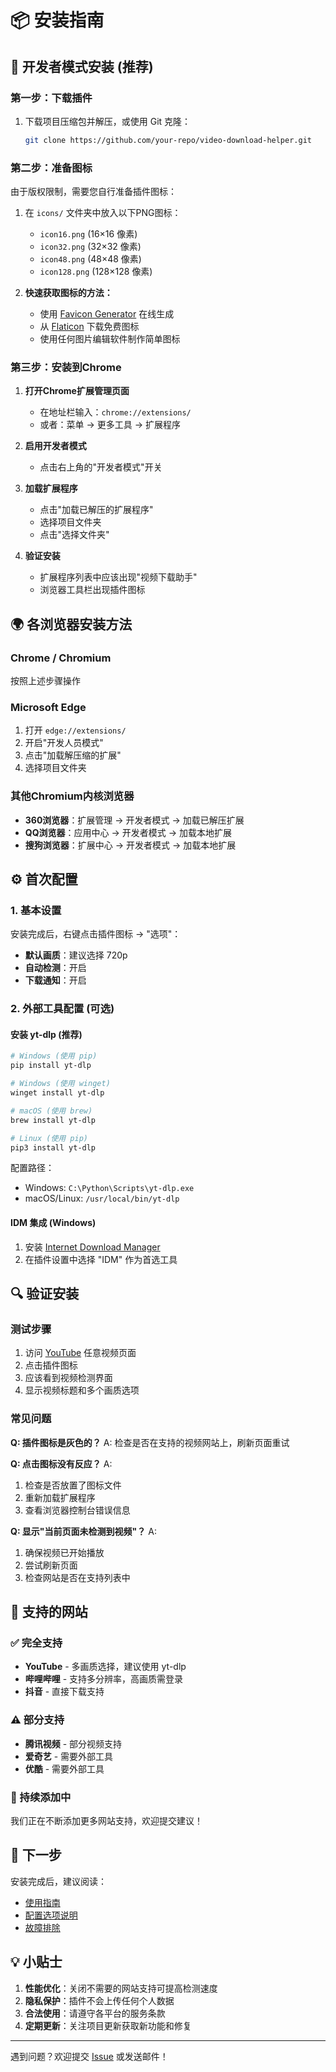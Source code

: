 # 📦 安装指南

## 🔧 开发者模式安装 (推荐)

### 第一步：下载插件
1. 下载项目压缩包并解压，或使用 Git 克隆：
   ```bash
   git clone https://github.com/your-repo/video-download-helper.git
   ```

### 第二步：准备图标
由于版权限制，需要您自行准备插件图标：

1. 在 `icons/` 文件夹中放入以下PNG图标：
   - `icon16.png` (16×16 像素)
   - `icon32.png` (32×32 像素)  
   - `icon48.png` (48×48 像素)
   - `icon128.png` (128×128 像素)

2. **快速获取图标的方法：**
   - 使用 [Favicon Generator](https://favicon.io/) 在线生成
   - 从 [Flaticon](https://www.flaticon.com/) 下载免费图标
   - 使用任何图片编辑软件制作简单图标

### 第三步：安装到Chrome

1. **打开Chrome扩展管理页面**
   - 在地址栏输入：`chrome://extensions/`
   - 或者：菜单 → 更多工具 → 扩展程序

2. **启用开发者模式**
   - 点击右上角的"开发者模式"开关

3. **加载扩展程序**
   - 点击"加载已解压的扩展程序"
   - 选择项目文件夹
   - 点击"选择文件夹"

4. **验证安装**
   - 扩展程序列表中应该出现"视频下载助手"
   - 浏览器工具栏出现插件图标

## 🌍 各浏览器安装方法

### Chrome / Chromium
按照上述步骤操作

### Microsoft Edge
1. 打开 `edge://extensions/`
2. 开启"开发人员模式"
3. 点击"加载解压缩的扩展"
4. 选择项目文件夹

### 其他Chromium内核浏览器
- **360浏览器**：扩展管理 → 开发者模式 → 加载已解压扩展
- **QQ浏览器**：应用中心 → 开发者模式 → 加载本地扩展
- **搜狗浏览器**：扩展中心 → 开发者模式 → 加载本地扩展

## ⚙️ 首次配置

### 1. 基本设置
安装完成后，右键点击插件图标 → "选项"：

- **默认画质**：建议选择 720p
- **自动检测**：开启
- **下载通知**：开启

### 2. 外部工具配置 (可选)

#### 安装 yt-dlp (推荐)
```bash
# Windows (使用 pip)
pip install yt-dlp

# Windows (使用 winget)
winget install yt-dlp

# macOS (使用 brew)
brew install yt-dlp

# Linux (使用 pip)
pip3 install yt-dlp
```

配置路径：
- Windows: `C:\Python\Scripts\yt-dlp.exe`
- macOS/Linux: `/usr/local/bin/yt-dlp`

#### IDM 集成 (Windows)
1. 安装 [Internet Download Manager](https://www.internetdownloadmanager.com/)
2. 在插件设置中选择 "IDM" 作为首选工具

## 🔍 验证安装

### 测试步骤
1. 访问 [YouTube](https://youtube.com) 任意视频页面
2. 点击插件图标
3. 应该看到视频检测界面
4. 显示视频标题和多个画质选项

### 常见问题

**Q: 插件图标是灰色的？**
A: 检查是否在支持的视频网站上，刷新页面重试

**Q: 点击图标没有反应？**
A: 
1. 检查是否放置了图标文件
2. 重新加载扩展程序
3. 查看浏览器控制台错误信息

**Q: 显示"当前页面未检测到视频"？**
A: 
1. 确保视频已开始播放
2. 尝试刷新页面
3. 检查网站是否在支持列表中

## 📱 支持的网站

### ✅ 完全支持
- **YouTube** - 多画质选择，建议使用 yt-dlp
- **哔哩哔哩** - 支持多分辨率，高画质需登录
- **抖音** - 直接下载支持

### ⚠️ 部分支持  
- **腾讯视频** - 部分视频支持
- **爱奇艺** - 需要外部工具
- **优酷** - 需要外部工具

### 🔄 持续添加中
我们正在不断添加更多网站支持，欢迎提交建议！

## 🚀 下一步

安装完成后，建议阅读：
- [使用指南](README.md#使用指南)
- [配置选项说明](README.md#配置选项)
- [故障排除](README.md#故障排除)

## 💡 小贴士

1. **性能优化**：关闭不需要的网站支持可提高检测速度
2. **隐私保护**：插件不会上传任何个人数据
3. **合法使用**：请遵守各平台的服务条款
4. **定期更新**：关注项目更新获取新功能和修复

---

遇到问题？欢迎提交 [Issue](https://github.com/your-repo/issues) 或发送邮件！